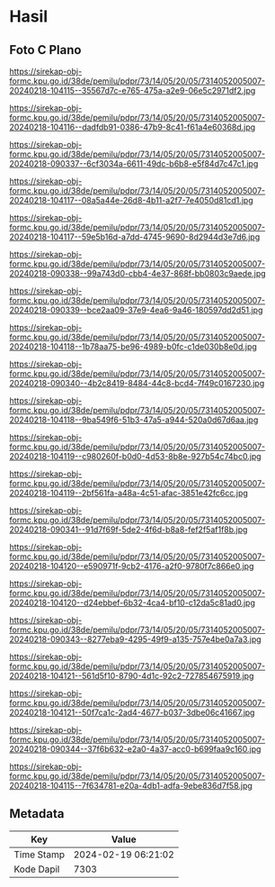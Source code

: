 # Hasil

## Foto C Plano

https://sirekap-obj-formc.kpu.go.id/38de/pemilu/pdpr/73/14/05/20/05/7314052005007-20240218-104115--35567d7c-e765-475a-a2e9-06e5c2971df2.jpg

https://sirekap-obj-formc.kpu.go.id/38de/pemilu/pdpr/73/14/05/20/05/7314052005007-20240218-104116--dadfdb91-0386-47b9-8c41-f61a4e60368d.jpg

https://sirekap-obj-formc.kpu.go.id/38de/pemilu/pdpr/73/14/05/20/05/7314052005007-20240218-090337--6cf3034a-6611-49dc-b6b8-e5f84d7c47c1.jpg

https://sirekap-obj-formc.kpu.go.id/38de/pemilu/pdpr/73/14/05/20/05/7314052005007-20240218-104117--08a5a44e-26d8-4b11-a2f7-7e4050d81cd1.jpg

https://sirekap-obj-formc.kpu.go.id/38de/pemilu/pdpr/73/14/05/20/05/7314052005007-20240218-104117--59e5b16d-a7dd-4745-9690-8d2944d3e7d6.jpg

https://sirekap-obj-formc.kpu.go.id/38de/pemilu/pdpr/73/14/05/20/05/7314052005007-20240218-090338--99a743d0-cbb4-4e37-868f-bb0803c9aede.jpg

https://sirekap-obj-formc.kpu.go.id/38de/pemilu/pdpr/73/14/05/20/05/7314052005007-20240218-090339--bce2aa09-37e9-4ea6-9a46-180597dd2d51.jpg

https://sirekap-obj-formc.kpu.go.id/38de/pemilu/pdpr/73/14/05/20/05/7314052005007-20240218-104118--1b78aa75-be96-4989-b0fc-c1de030b8e0d.jpg

https://sirekap-obj-formc.kpu.go.id/38de/pemilu/pdpr/73/14/05/20/05/7314052005007-20240218-090340--4b2c8419-8484-44c8-bcd4-7f49c0167230.jpg

https://sirekap-obj-formc.kpu.go.id/38de/pemilu/pdpr/73/14/05/20/05/7314052005007-20240218-104118--9ba549f6-51b3-47a5-a944-520a0d67d6aa.jpg

https://sirekap-obj-formc.kpu.go.id/38de/pemilu/pdpr/73/14/05/20/05/7314052005007-20240218-104119--c980260f-b0d0-4d53-8b8e-927b54c74bc0.jpg

https://sirekap-obj-formc.kpu.go.id/38de/pemilu/pdpr/73/14/05/20/05/7314052005007-20240218-104119--2bf561fa-a48a-4c51-afac-3851e42fc6cc.jpg

https://sirekap-obj-formc.kpu.go.id/38de/pemilu/pdpr/73/14/05/20/05/7314052005007-20240218-090341--91d7f69f-5de2-4f6d-b8a8-fef2f5af1f8b.jpg

https://sirekap-obj-formc.kpu.go.id/38de/pemilu/pdpr/73/14/05/20/05/7314052005007-20240218-104120--e590971f-9cb2-4176-a2f0-9780f7c866e0.jpg

https://sirekap-obj-formc.kpu.go.id/38de/pemilu/pdpr/73/14/05/20/05/7314052005007-20240218-104120--d24ebbef-6b32-4ca4-bf10-c12da5c81ad0.jpg

https://sirekap-obj-formc.kpu.go.id/38de/pemilu/pdpr/73/14/05/20/05/7314052005007-20240218-090343--8277eba9-4295-49f9-a135-757e4be0a7a3.jpg

https://sirekap-obj-formc.kpu.go.id/38de/pemilu/pdpr/73/14/05/20/05/7314052005007-20240218-104121--561d5f10-8790-4d1c-92c2-727854675919.jpg

https://sirekap-obj-formc.kpu.go.id/38de/pemilu/pdpr/73/14/05/20/05/7314052005007-20240218-104121--50f7ca1c-2ad4-4677-b037-3dbe06c41667.jpg

https://sirekap-obj-formc.kpu.go.id/38de/pemilu/pdpr/73/14/05/20/05/7314052005007-20240218-090344--37f6b632-e2a0-4a37-acc0-b699faa9c160.jpg

https://sirekap-obj-formc.kpu.go.id/38de/pemilu/pdpr/73/14/05/20/05/7314052005007-20240218-104115--7f634781-e20a-4db1-adfa-9ebe836d7f58.jpg


## Metadata

| Key        | Value               |
| ---------- | ------------------- |
| Time Stamp | 2024-02-19 06:21:02 |
| Kode Dapil | 7303                |



